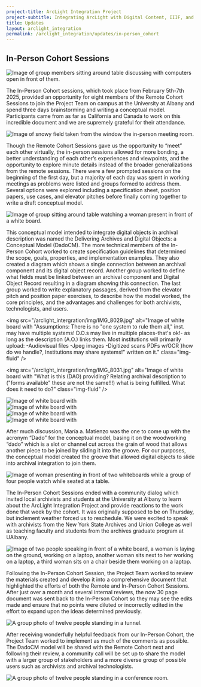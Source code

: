 ```yaml
---
project-title: ArcLight Integration Project
project-subtitle: Integrating ArcLight with Digital Content, IIIF, and ArchivesSpace
title: Updates
layout: arclight_integration
permalink: /arclight_integration/updates/in-person_cohort
---
```


## In-Person Cohort Sessions

<img src="/arclight_intergration/img/IMG_8024.jpg" alt="Image of group members sitting around table discussing with computers open in front of them." class="img-fluid" />

The In-Person Cohort sessions, which took place from February 5th-7th 2025, provided an opportunity for eight members of the Remote Cohort Sessions to join the Project Team on campus at the University at Albany and spend three days brainstorming and writing a conceptual model. Participants came from as far as California and Canada to work on this incredible document and we are supremely grateful for their attendance.
	
<img src="/arclight_intergration/img/IMG_8007.jpg" alt="Image of snowy field taken from the window the in-person meeting room." class="img-fluid" />
	
Though the Remote Cohort Sessions gave us the opportunity to “meet” each other virtually, the in-person sessions allowed for more bonding, a better understanding of each other’s experiences and viewpoints, and the opportunity to explore minute details instead of the broader generalizations from the remote sessions. There were a few prompted sessions on the beginning of the first day, but a majority of each day was spent in working meetings as problems were listed and groups formed to address them. Several options were explored including a specification sheet, position papers, use cases, and elevator pitches before finally coming together to write a draft conceptual model. 
	
<img src="/arclight_intergration/img/IMG_8008.jpg" alt="Image of group sitting around table watching a woman present in front of a white board." class="img-fluid" />

This conceptual model intended to integrate digital objects in archival description was named the Delivering Archives and Digital Objects: a Conceptual Model (DadoCM). The more technical members of the In-Person Cohort worked to create specification guidelines that determined the scope, goals, properties, and implementation examples. They also created a diagram which shows a single connection between an archival component and its digital object record. Another group worked to define what fields must be linked between an archival component and Digital Object Record resulting in a diagram showing this connection. The last group worked to write explanatory passages, derived from the elevator pitch and position paper exercises, to describe how the model worked, the core principles, and the advantages and challenges for both archivists, technologists, and users.

<img src="/arclight_intergration/img/IMG_8029.jpg" alt="Image of white board with "Assumptions: There is no "one system to rule them all," inst. may have multiple systems! D.O.s may live in multiple places-that's ok!- as long as the description (A.O.) links them. Most institutions will primarily upload: -Audiovisual files -Jpeg images -Digitized scans PDFs w/OCR }how do we handle?, Institutions may share systems!" written on it." class="img-fluid" />

<img src="/arclight_intergration/img/IMG_8031.jpg" alt="Image of white board with "What is this (DAO) providing? Relating archival description to ("forms available" these are not the same!!!) what is being fulfilled. What does it need to do?" class="img-fluid" />

  <div class="container">
    <div class="row">
      <div class="col-md-6 col-6">
        <img src="/arclight_intergration/img/IMG_8029.jpg" alt="Image of white board with "Assumptions: There is no "one system to rule them all," inst. may have multiple systems! D.O.s may live in multiple places-that's ok!- as long as the description (A.O.) links them. Most institutions will primarily upload: -Audiovisual files -Jpeg images -Digitized scans PDFs w/OCR }how do we handle?, Institutions may share systems!" written on it." class="img-fluid" />
      </div>
      <div class="col-md-6 col-6">
        <img src="/arclight_intergration/img/IMG_8031.jpg" alt="Image of white board with "What is this (DAO) providing? Relating archival description to ("forms available" these are not the same!!!) what is being fulfilled. What does it need to do?" class="img-fluid" />
      </div>
    </div>
  </div>
	
	
  <div class="container">
    <div class="row">
      <div class="col-md-6 col-6">
        <img src="/arclight_intergration/img/IMG_8029.jpg" alt="Image of white board with "Assumptions: There is no "one system to rule them all," inst. may have multiple systems! D.O.s may live in multiple places-that's ok!- as long as the description (A.O.) links them. Most institutions will primarily upload: -Audiovisual files -Jpeg images -Digitized scans PDFs w/OCR }how do we handle?, Institutions may share systems!" written on it."
		class="w-100">
	  </div>
      <div class="col-md-6 col-6">
        <img 
		src="/arclight_intergration/img/IMG_8031.jpg" alt="Image of white board with "What is this (DAO) providing? Relating archival description to ("forms available" these are not the same!!!) what is being fulfilled. What does it need to do?"
		class="w-100">
	  </div>
    </div>
  </div>
	
After much discussion, María a. Matienzo was the one to come up with the acronym “Dado” for the conceptual model, basing it on the woodworking “dado” which is a slot or channel cut across the grain of wood that allows another piece to be joined by sliding it into the groove. For our purposes, the conceptual model created the groove that allowed digital objects to slide into archival integration to join them.

<img src="/arclight_intergration/img/IMG_8011.jpg" alt="Image of woman presenting in front of two whiteboards while a group of four people watch while seated at a table." class="img-fluid" />

The In-Person Cohort Sessions ended with a community dialog which invited local archivists and students at the University at Albany to learn about the ArcLight Integration Project and provide reactions to the work done that week by the cohort. It was originally supposed to be on Thursday, but inclement weather forced us to reschedule. We were excited to speak with archivists from the New York State Archives and Union College as well as teaching faculty and students from the archives graduate program at UAlbany.

<img src="/arclight_intergration/img/IMG_8012.jpg" alt="Image of two people speaking in front of a white board, a woman is laying on the ground, working on a laptop, another woman sits next to her working on a laptop, a third woman sits on a chair beside them working on a laptop." class="img-fluid" />

Following the In-Person Cohort Session, the Project Team worked to review the materials created and develop it into a comprehensive document that highlighted the efforts of both the Remote and In-Person Cohort Sessions. After just over a month and several internal reviews, the now 30 page document was sent back to the In-Person Cohort so they may see the edits made and ensure that no points were diluted or incorrectly edited in the effort to expand upon the ideas determined previously.
	
<img src="/arclight_intergration/img/IMG_8017.jpg" alt="A group photo of twelve people standing in a tunnel." class="img-fluid" />
	
After receiving wonderfully helpful feedback from our In-Person Cohort, the Project Team worked to implement as much of the comments as possible. The DadoCM model will be shared with the Remote Cohort next and following their review, a community call will be set up to share the model with a larger group of stakeholders and a more diverse group of possible users such as archivists and archival technologists. 
	
<img src="/arclight_intergration/img/IMG_8037.jpg" alt="A group photo of twelve people standing in a conference room." class="img-fluid" />